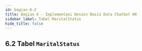 ```yaml
---
id: bagian-6-2
title: Bagian 6 - Implementasi Desain Basis Data Chatbot HR
sidebar_label: Tabel MaritalStatus
hide_title: false
---
```

## 6.2 Tabel `MaritalStatus`
